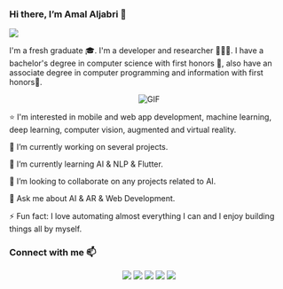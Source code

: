 ### Hi there, I’m Amal Aljabri 👋 
![](https://komarev.com/ghpvc/?username=AmalAljabri&color=ff69b4)

I'm a fresh graduate 🎓. I'm a developer and researcher 👩🏻‍💻. I have a bachelor's degree in computer science with first honors 🏅, also have an associate degree in computer programming and information with first honors🥇.

<p align="center">
<img align="center" alt="GIF" src="https://media.giphy.com/media/L1R1tvI9svkIWwpVYr/giphy.gif" />
</p>


<p> ⭐️ I'm interested in mobile and web app development, machine learning, deep learning, computer vision, augmented and virtual reality.</p>
<p> 🔭 I’m currently working on several projects.</p>
<p> 🌱 I’m currently learning AI & NLP & Flutter.</p>
<p> 👯 I’m looking to collaborate on any projects related to AI.</p>
<p> 💬 Ask me about AI & AR & Web Development.</p>
<p> ⚡ Fun fact: I love automating almost everything I can and I enjoy building things all by myself.</p>

### Connect with me 📫 
<p align="center">
 <a href="https://twitter.com/AS_Aljabri"><img src="https://img.shields.io/badge/twitter-%231DA1F2.svg?&style=for-the-badge&logo=twitter&logoColor=white" /></a>
 <a href="https://www.linkedin.com/in/amal-aljabri"><img src="https://img.shields.io/badge/linkedin-%230077B5.svg?&style=for-the-badge&logo=linkedin&logoColor=white" /></a>
 <a href="mailto:amal.aljabri17@gmail.com"><img src="https://img.shields.io/badge/gmail-%23D14836.svg?&style=for-the-badge&logo=gmail&logoColor=white" /></a>
 <a href="https://github.com/AmalAljabri"><img src="https://img.shields.io/badge/github-%23323131.svg?&style=for-the-badge&logo=github&logoColor=white" /></a>
 <a href="https://www.youtube.com/channel/UCo5YQBPpqqnN8gEDCFSs6rQ/videos"><img src="https://img.shields.io/badge/youtube-%23ff0000.svg?&style=for-the-badge&logo=youtube&logoColor=white" /></a>
</p>
